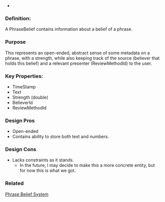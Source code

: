 -
### Definition:
A PhraseBelief contains information about a belief of a phrase. 

### Purpose
This represents an open-ended, abstract sense of some metadata on a phrase, with a strength, while also keeping track of the source (believer that holds this belief) and a relevant presenter (ReviewMethodId) to the user.

### Key Properties: 
* TimeStamp
* Text
* Strength (double)
* BelieverId
* ReviewMethodId

### Design Pros
* Open-ended
* Contains ability to store both text and numbers.

### Design Cons
* Lacks constraints as it stands.
  * In the future, I may decide to make this a more concrete entity, but for now this is what we got.

### Related
[Phrase Belief System](https://github.com/bill-mybiz/LearnLanguages/wiki/Phrase-Belief-System)